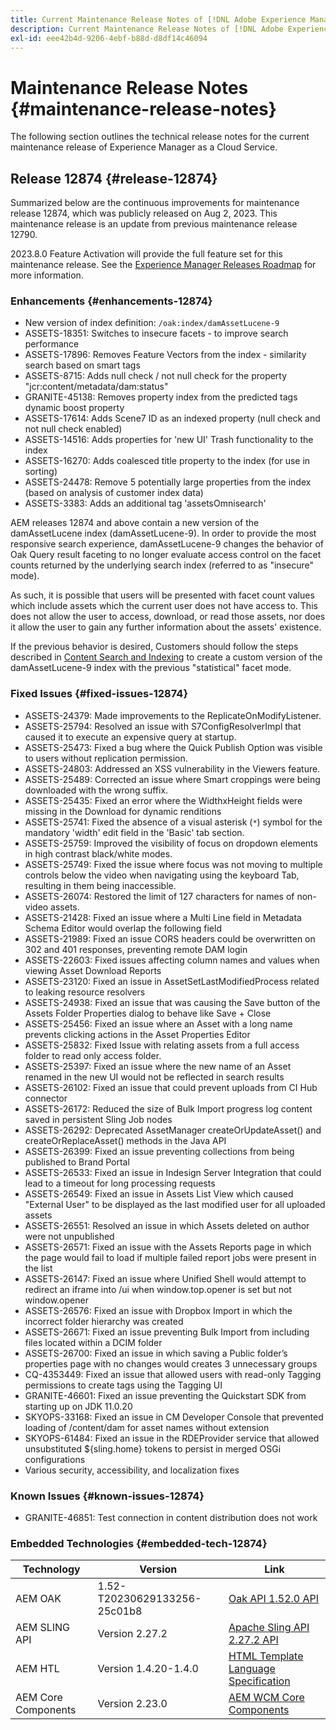 ```yaml
---
title: Current Maintenance Release Notes of [!DNL Adobe Experience Manager] as a Cloud Service.
description: Current Maintenance Release Notes of [!DNL Adobe Experience Manager] as a Cloud Service.
exl-id: eee42b4d-9206-4ebf-b88d-d8df14c46094
---
```

# Maintenance Release Notes {#maintenance-release-notes}

The following section outlines the technical release notes for the current maintenance release of Experience Manager as a Cloud Service.

## Release 12874 {#release-12874}
 
Summarized below are the continuous improvements for maintenance release 12874, which was publicly released on Aug 2, 2023. This maintenance release is an update from previous maintenance release 12790.

2023.8.0 Feature Activation will provide the full feature set for this maintenance release. See the [Experience Manager Releases Roadmap](https://experienceleague.adobe.com/docs/experience-manager-release-information/aem-release-updates/update-releases-roadmap.html) for more information.

### Enhancements {#enhancements-12874}

- New version of index definition: `/oak:index/damAssetLucene-9`
- ASSETS-18351: Switches to insecure facets - to improve search performance
- ASSETS-17896: Removes Feature Vectors from the index - similarity search based on smart tags
- ASSETS-8715: Adds null check / not null check for the property "jcr:content/metadata/dam:status"
- GRANITE-45138: Removes property index from the predicted tags dynamic boost property
- ASSETS-17614: Adds Scene7 ID as an indexed property (null check and not null check enabled)
- ASSETS-14516: Adds properties for 'new UI' Trash functionality to the index
- ASSETS-16270: Adds coalesced title property to the index (for use in sorting)
- ASSETS-24478: Remove 5 potentially large properties from the index (based on analysis of customer index data)
- ASSETS-3383: Adds an additional tag 'assetsOmnisearch'

AEM releases 12874 and above contain a new version of the damAssetLucene index (damAssetLucene-9). In order to provide the most responsive search experience, damAssetLucene-9 changes the behavior of Oak Query result faceting to no longer evaluate access control on the facet counts returned by the underlying search index (referred to as "insecure" mode).

As such, it is possible that users will be presented with facet count values which include assets which the current user does not have access to. This does not allow the user to access, download, or read those assets, nor does it allow the user to gain any further information about the assets' existence.

If the previous behavior is desired, Customers should follow the steps described in [Content Search and Indexing](/help/operations/indexing.md) to create a custom version of the damAssetLucene-9 index with the previous "statistical" facet mode.

### Fixed Issues {#fixed-issues-12874}

- ASSETS-24379: Made improvements to the ReplicateOnModifyListener.
- ASSETS-25794: Resolved an issue with S7ConfigResolverImpl that caused it to execute an expensive query at startup.
- ASSETS-25473: Fixed a bug where the Quick Publish Option was visible to users without replication permission.
- ASSETS-24803: Addressed an XSS vulnerability in the Viewers feature.
- ASSETS-25489: Corrected an issue where Smart croppings were being downloaded with the wrong suffix.
- ASSETS-25435: Fixed an error where the WidthxHeight fields were missing in the Download for dynamic renditions
- ASSETS-25741: Fixed the absence of a visual asterisk (`*`) symbol for the mandatory 'width' edit field in the 'Basic' tab section.
- ASSETS-25759: Improved the visibility of focus on dropdown elements in high contrast black/white modes.
- ASSETS-25749: Fixed the issue where focus was not moving to multiple controls below the video when navigating using the keyboard Tab, resulting in them being inaccessible.
- ASSETS-26074: Restored the limit of 127 characters for names of non-video assets.
- ASSETS-21428: Fixed an issue where a Multi Line field in Metadata Schema Editor would overlap the following field
- ASSETS-21989: Fixed an issue CORS headers could be overwritten on 302 and 401 responses, preventing remote DAM login
- ASSETS-22603: Fixed issues affecting column names and values when viewing Asset Download Reports
- ASSETS-23120: Fixed an issue in AssetSetLastModifiedProcess related to leaking resource resolvers
- ASSETS-24938: Fixed an issue that was causing the Save button of the Assets Folder Properties dialog to behave like Save + Close 
- ASSETS-25456: Fixed an issue where an Asset with a long name prevents clicking actions in the Asset Properties Editor
- ASSETS-25832: Fixed Issue with relating assets from a full access folder to read only access folder.
- ASSETS-25397: Fixed an issue where the new name of an Asset renamed in the new UI would not be reflected in search results
- ASSETS-26102: Fixed an issue that could prevent uploads from CI Hub connector
- ASSETS-26172: Reduced the size of Bulk Import progress log content saved in persistent Sling Job nodes
- ASSETS-26292: Deprecated AssetManager createOrUpdateAsset() and createOrReplaceAsset() methods in the Java API
- ASSETS-26399: Fixed an issue preventing collections from being published to Brand Portal
- ASSETS-26533: Fixed an issue in Indesign Server Integration that could lead to a timeout for long processing requests
- ASSETS-26549: Fixed an issue in Assets List View which caused "External User" to be displayed as the last modified user for all uploaded assets
- ASSETS-26551: Resolved an issue in which Assets deleted on author were not unpublished
- ASSETS-26571: Fixed an issue with the Assets Reports page in which the page would fail to load if multiple failed report jobs were present in the list
- ASSETS-26147: Fixed an issue where Unified Shell would attempt to redirect an iframe into /ui when window.top.opener is set but not window.opener
- ASSETS-26576: Fixed an issue with Dropbox Import in which the incorrect folder hierarchy was created
- ASSETS-26671: Fixed an issue preventing Bulk Import from including files located within a DCIM folder
- ASSETS-26700: Fixed an issue in which saving a Public folder’s properties page with no changes would creates 3 unnecessary groups
- CQ-4353449: Fixed an issue that allowed users with read-only Tagging permissions to create tags using the Tagging UI
- GRANITE-46601: Fixed an issue preventing the Quickstart SDK from starting up on JDK 11.0.20
- SKYOPS-33168: Fixed an issue in CM Developer Console that prevented loading of /content/dam for asset names without extension
- SKYOPS-61484: Fixed an issue in the RDEProvider service that allowed unsubstituted ${sling.home} tokens to persist in merged OSGi configurations
- Various security, accessibility, and localization fixes

### Known Issues {#known-issues-12874}

- GRANITE-46851: Test connection in content distribution does not work

### Embedded Technologies {#embedded-tech-12874}

|Technology|Version|Link|
|---|---|---|
|AEM OAK |1.52-T20230629133256-25c01b8|[Oak API 1.52.0 API](https://www.javadoc.io/doc/org.apache.jackrabbit/oak-api/1.52.0/index.html)| 
|AEM SLING API |Version 2.27.2 |[Apache Sling API 2.27.2 API](https://www.javadoc.io/doc/org.apache.sling/org.apache.sling.api/latest/index.html)|
|AEM HTL|Version 1.4.20-1.4.0 |[HTML Template Language Specification](https://github.com/adobe/htl-spec)|
|AEM Core Components|Version 2.23.0|[AEM WCM Core Components](https://github.com/adobe/aem-core-wcm-components)|
